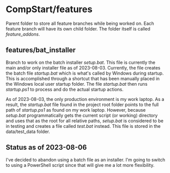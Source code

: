 # CompStart/features

Parent folder to store all feature branches while being worked on. Each feature branch will have its own child folder. The folder itself is called *feature_addons*.

## features/bat_installer

Branch to work on the batch installer *setup.bat*. This file is currently the main and/or only installer file as of 2023-08-03. Currently, the file creates the batch file *startup.bat* which is what's called by Windows during startup. This is accomplished through a shortcut that has been manually placed in the Windows local user startup folder. The file *startup.bat* then runs *startup.ps1* to process and do the actual startup actions.

As of 2023-08-03, the only production environment is my work laptop. As a result, the *startup.bat* file found in the project root folder points to the full path of *startup.ps1* as found on my work laptop. However, because *setup.bat* programmatically gets the current script (or working) directory and uses that as the root for all relative paths, *setup.bat* is considered to be in testing and creates a file called *test.bat* instead. This file is stored in the data/test_data folder.

## Status as of 2023-08-06

I've decided to abandon using a batch file as an installer. I'm going to switch to using a PowerShell script since that will give me a lot more flexibility.